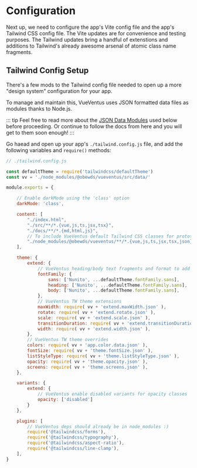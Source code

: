 # Configuration

Next up, we need to configure the app's Vite config file and the app's Tailwind CSS config file. The Vite updates are for convenience and testing purposes. The Tailwind updates bring a handful of extenstions and additions to Tailwind's already awesome arsenal of atomic class name fragments.




## Tailwind Config Setup

There's a few mods to the Tailwind config file needed to open up a more "design system" configuration for your app.

To manage and maintain this, VueVentus uses JSON formatted data files as modules thanks to Node.js. 

::: tip
Feel free to read more about the [JSON Data Modules](/modules/data/) used below before proceeding. Or continue to follow the docs from here and you will get to them soon enough!
:::

Go haead and open up your app's `./tailwind.config.js` file, and add the following variables and `require()` methods:

```javascript
// ./tailwind.config.js

const defaultTheme = require('tailwindcss/defaultTheme')
const vv = './node_modules/@obewds/vueventus/src/data/'

module.exports = {

    // Enable darkMode using the 'class' option
    darkMode: 'class',

    content: [
        "./index.html",
        "./src/**/*.{vue,js,ts,jsx,tsx}",
        "./docs/**/*.{md,html,js}",
        // To include VueVentus default Tailwind CSS classes for prototyping
        "./node_modules/@obewds/vueventus/**/*.{vue,js,ts,jsx,tsx,json}",
    ],

    theme: {
        extend: {
            // VueVentus heading/body text fragments and format to add custom/Google fonts
            fontFamily: {
                sans: ['Nunito', ...defaultTheme.fontFamily.sans],
                heading: ['Nunito', ...defaultTheme.fontFamily.sans],
                body: ['Nunito', ...defaultTheme.fontFamily.sans],
            },
            // VueVentus TW theme extensions
            maxWidth: require( vv + 'extend.maxWidth.json' ),
            rotate: require( vv + 'extend.rotate.json' ),
            scale: require( vv + 'extend.scale.json' ),
            transitionDuration: require( vv + 'extend.transitionDuration.json' ),
            width: require( vv + 'extend.width.json' ),
        },
        // VueVentus TW theme overrides
        colors: require( vv + 'app.color.data.json' ),
        fontSize: require( vv + 'theme.fontSize.json' ),
        listStyleType: require( vv + 'theme.listStyleType.json' ),
        opacity: require( vv + 'theme.opacity.json' ),
        screens: require( vv + 'theme.screens.json' ),
    },

    variants: {
        extend: {
            // VueVentus enable disabled variants for opacity classes
            opacity: ['disabled']
        }
    },

    plugins: [
        // VueVentus deps should already be in node_modules :)
        require('@tailwindcss/forms'),
        require('@tailwindcss/typography'),
        require('@tailwindcss/aspect-ratio'),
        require('@tailwindcss/line-clamp'),
    ],
}
```

